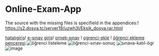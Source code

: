 # Online-Exam-App

The source with the missing files is specifield in the appendices:!
https://s2.dosya.tc/server19/uzwh3l/Eksik_dosya.rar.html

[hatalıgiriş](https://user-images.githubusercontent.com/97508155/190072910-dba213a1-b01c-4f59-9bd7-38c331b6b006.PNG)!
[e-sınav giriş](https://user-images.githubusercontent.com/97508155/190072919-fc7f45aa-e66c-451f-936d-ad85db7a8a91.PNG)!
[ornek-sınav](https://user-images.githubusercontent.com/97508155/190072397-9a08be66-c3de-4ba2-b866-e975a2cc072a.PNG)
!
[ogrenci-ekle](https://user-images.githubusercontent.com/97508155/190072443-086c4688-d6d0-4256-9e29-cb8c8ee0c0cb.PNG)
!
[öğrenci ekleme penceresi](https://user-images.githubusercontent.com/97508155/190072465-63f2a27d-b1e4-406f-b2df-89367bf3cfe0.PNG)
![öğrenci listeleme](https://user-images.githubusercontent.com/97508155/190072473-caac11e3-28c5-4280-a048-aad23906907f.PNG)
![öğrenci-sınav-sonuç](https://user-images.githubusercontent.com/97508155/190072757-3abc2ce0-aa2b-4a79-acaa-69337dcc60b3.PNG)
![sınava-katıl-ögr](https://user-images.githubusercontent.com/97508155/190072515-14c01421-598c-46b1-8777-a86267767bde.PNG)
![image](https://user-images.githubusercontent.com/97508155/190073326-e9f0433e-32c5-4cba-8040-0966de5ced3f.png)

